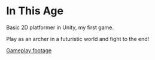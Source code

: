 # In This Age
Basic 2D platformer in Unity, my first game.

Play as an archer in a futuristic world and fight to the end!

[Gameplay footage](https://www.youtube.com/watch?v=mFTTo8j6Fd8)
